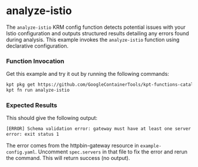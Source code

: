 # analyze-istio

The `analyze-istio` KRM config function detects potential issues with your
Istio configuration and outputs structured results detailing any errors found
during analysis. This example invokes the `analyze-istio` function using
declarative configuration.

### Function Invocation

Get this example and try it out by running the following commands:

```sh
kpt pkg get https://github.com/GoogleContainerTools/kpt-functions-catalog.git/examples/contrib/analyze-istio .
kpt fn run analyze-istio
```

### Expected Results

This should give the following output:

```sh
[ERROR] Schema validation error: gateway must have at least one server in object 'networking.istio.io/v1alpha3/Gateway//httpbin-gateway' in file example-config.yaml
error: exit status 1
```

The error comes from the httpbin-gateway resource in
`example-config.yaml`. Uncomment `spec.servers` in that file to fix the
error and rerun the command. This will return success (no output).
